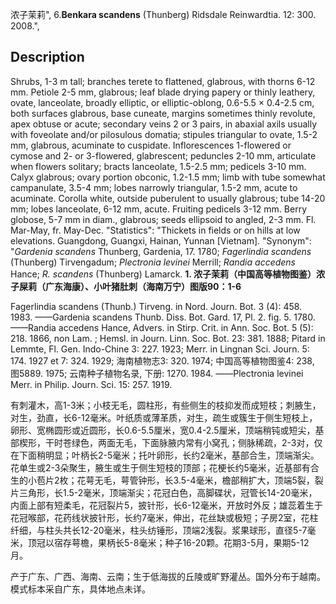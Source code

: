 浓子茉莉",
6.**Benkara scandens** (Thunberg) Ridsdale Reinwardtia. 12: 300. 2008.",

## Description
Shrubs, 1-3 m tall; branches terete to flattened, glabrous, with thorns 6-12 mm. Petiole 2-5 mm, glabrous; leaf blade drying papery or thinly leathery, ovate, lanceolate, broadly elliptic, or elliptic-oblong, 0.6-5.5 × 0.4-2.5 cm, both surfaces glabrous, base cuneate, margins sometimes thinly revolute, apex obtuse or acute; secondary veins 2 or 3 pairs, in abaxial axils usually with foveolate and/or pilosulous domatia; stipules triangular to ovate, 1.5-2 mm, glabrous, acuminate to cuspidate. Inflorescences 1-flowered or cymose and 2- or 3-flowered, glabrescent; peduncles 2-10 mm, articulate when flowers solitary; bracts lanceolate, 1.5-2.5 mm; pedicels 3-10 mm. Calyx glabrous; ovary portion obconic, 1.2-1.5 mm; limb with tube somewhat campanulate, 3.5-4 mm; lobes narrowly triangular, 1.5-2 mm, acute to acuminate. Corolla white, outside puberulent to usually glabrous; tube 14-20 mm; lobes lanceolate, 6-12 mm, acute. Fruiting pedicels 3-12 mm. Berry globose, 5-7 mm in diam., glabrous; seeds ellipsoid to angled, 2-3 mm. Fl. Mar-May, fr. May-Dec.
  "Statistics": "Thickets in fields or on hills at low elevations. Guangdong, Guangxi, Hainan, Yunnan [Vietnam].
  "Synonym": "*Gardenia scandens* Thunberg, Gardenia, 17. 1780; *Fagerlindia scandens* (Thunberg) Tirvengadum; *Plectronia levinei* Merrill; *Randia accedens* Hance; *R. scandens* (Thunberg) Lamarck.
**1. 浓子茉莉（中国高等植物图鉴）浓子屎莉（广东海康）、小叶猪肚刺（海南万宁）图版90：1-6**

Fagerlindia scandens (Thunb.) Tirveng. in Nord. Journ. Bot. 3 (4): 458. 1983. ——Gardenia scandens Thunb. Diss. Bot. Gard. 17, Pl. 2. fig. 5. 1780. ——Randia accedens Hance, Advers. in Stirp. Crit. in Ann. Soc. Bot. 5 (5): 218. 1866, non Lam. ; Hemsl. in Journ. Linn. Soc. Bot. 23: 381. 1888; Pitard in Lemmte, Fl. Gen. Indo-Chine 3: 227. 1923; Merr. in Lingnan Sci. Journ. 5: 174. 1927 et 7: 324. 1929; 海南植物志3: 320. 1974; 中国高等植物图鉴4: 238, 图5889. 1975; 云南种子植物名录, 下册: 1270. 1984. ——Plectronia levinei Merr. in Philip. Journ. Sci. 15: 257. 1919.

有刺灌木，高1-3米；小枝无毛，圆柱形，有些侧生的枝抑发而成短枝；刺腋生，对生，劲直，长6-12毫米。叶纸质或薄革质，对生，疏生或簇生于侧生短枝上，卵形、宽椭圆形或近圆形，长0.6-5.5厘米，宽0.4-2.5厘米，顶端稍钝或短尖，基部楔形，干时苍绿色，两面无毛，下面脉腋内常有小窝孔；侧脉稀疏，2-3对，仅在下面稍明显；叶柄长2-5毫米；托叶卵形，长约2毫米，基部合生，顶端渐尖。花单生或2-3朵聚生，腋生或生于侧生短枝的顶部；花梗长约5毫米，近基部有合生的小苞片2枚；花萼无毛，萼管钟形，长3.5-4毫米，檐部稍扩大，顶端5裂，裂片三角形，长1.5-2毫米，顶端渐尖；花冠白色，高脚碟状，冠管长14-20毫米，内面上部有短柔毛，花冠裂片5，披针形，长6-12毫米，开放时外反；雄蕊着生于花冠喉部，花药线状披针形，长约7毫米，伸出，花丝缺或极短；子房2室，花柱纤细，与柱头共长12-20毫米，柱头纺锤形，顶端2浅裂。浆果球形，直径5-7毫米，顶冠以宿存萼檐，果柄长5-8毫米；种子16-20颗。花期3-5月，果期5-12月。

产于广东、广西、海南、云南；生于低海拔的丘陵或旷野灌丛。国外分布于越南。模式标本采自广东，具体地点未详。
